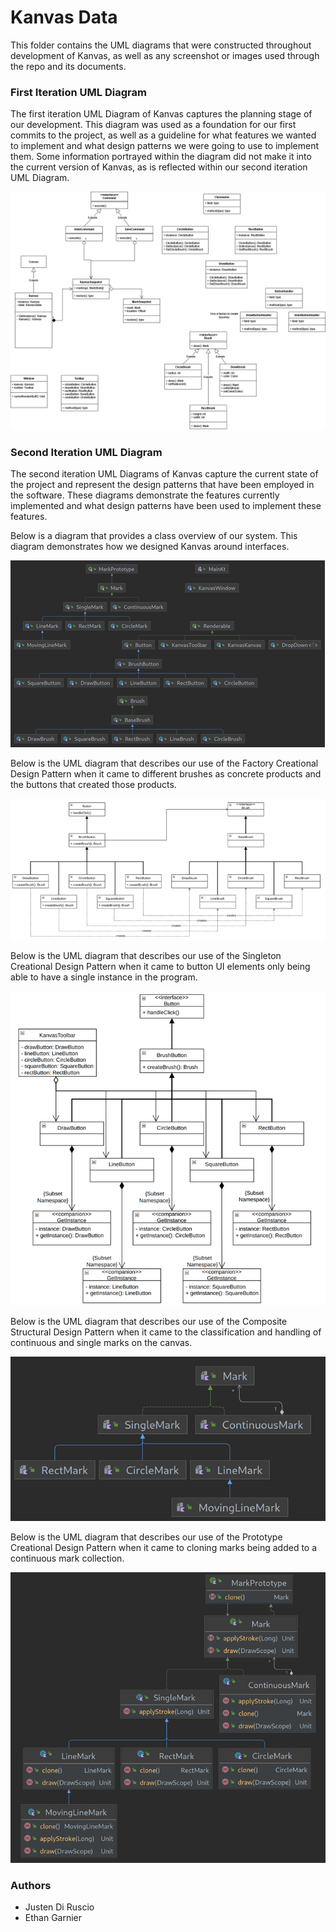 # Kanvas Data

This folder contains the UML diagrams that were constructed throughout development of Kanvas, as well as any screenshot or images used through the repo and its documents.

### First Iteration UML Diagram
The first iteration UML Diagram of Kanvas captures the planning stage of our development. This diagram was used as a foundation for our first commits to the project, as well as a guideline for what features we wanted to implement and what design patterns we were going to use to implement them. Some information portrayed within the diagram did not make it into the current version of Kanvas, as is reflected within our second iteration UML Diagram.

![UML Diagram 1](./Kanvas_UML_1.png)

### Second Iteration UML Diagram
The second iteration UML Diagrams of Kanvas capture the current state of the project and represent the design patterns that have been employed in the software. These diagrams demonstrate the features currently implemented and what design patterns have been used to implement these features.

Below is a diagram that provides a class overview of our system. This diagram demonstrates how we designed Kanvas around interfaces.

![Class Overview](./project_overview.png)

Below is the UML diagram that describes our use of the Factory Creational Design Pattern when it came to different brushes as concrete products and the buttons that created those products.

![Factory Pattern UML](./factory_pattern.png)

Below is the UML diagram that describes our use of the Singleton Creational Design Pattern when it came to button UI elements only being able to have a single instance in the program.

![Singleton Pattern UML](./singleton_pattern.png)

Below is the UML diagram that describes our use of the Composite Structural Design Pattern when it came to the classification and handling of continuous and single marks on the canvas.

![Composite Pattern UML](./composite_pattern.png)

Below is the UML diagram that describes our use of the Prototype Creational Design Pattern when it came to cloning marks being added to a continuous mark collection.

![Prototype Pattern UML](./prototype_pattern.png)

### Authors
- Justen Di Ruscio
- Ethan Garnier